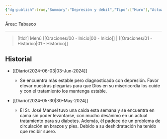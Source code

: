 ```yaml
---
{"dg-publish":true,"Summary":"Depresión y débil","Tipo":["Muro"],"Actualizado":"2024-06-03","Status":["Otro"],"permalink":"/Oraciones/José Manuel Alejandro/","dgPassFrontmatter":true,"created":"2024-06-03T22:29:16.762-06:00","updated":"2025-05-09T16:10:09.710-06:00"}
---
```


Área:: Tabasco
- - -
> [!tldr] Menú 
> [[Oraciones/00 - Inicio\|00 - Inicio]] | [[Oraciones/01 - Histórico\|01 - Histórico]]
## Historial
- [[Diario/2024-06-03\|03-Jun-2024]]
	- Se encuentra más estable pero diagnosticado con depresión. Favor elevar nuestras plegarias para que Dios en su misericordia los cuide y con el tratamiento los mantenga estable.

- [[Diario/2024-05-30\|30-May-2024]]
	- El Sr. José Manuel tuvo una caída esta semana y se encuentra en cama sin poder levantarse, con mucho desánimo en un actual tratamiento para su diabetes. Además, él padece de un problema de circulación en brazos y pies. Debido a su deshidratación ha tenido que recibir suero.